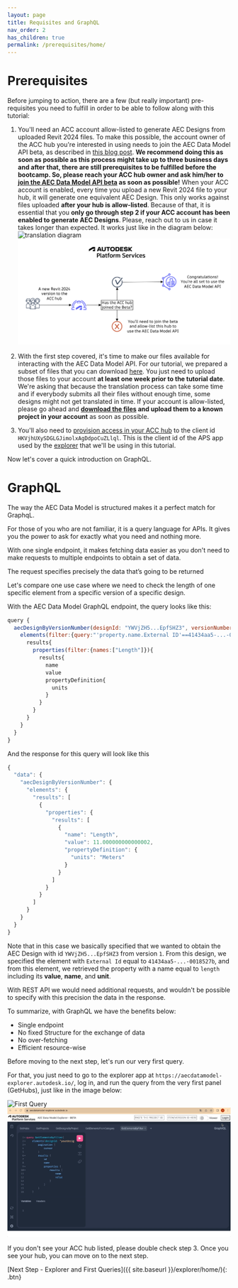 ```yaml
---
layout: page
title: Requisites and GraphQL
nav_order: 2
has_children: true
permalink: /prerequisites/home/
---
```


# Prerequisites

Before jumping to action, there are a few (but really important) pre-requisites you need to fulfill in order to be able to follow along with this tutorial:

1. You'll need an ACC account allow-listed to generate AEC Designs from uploaded Revit 2024 files. To make this possible, the account owner of the ACC hub you're interested in using needs to join the AEC Data Model API beta, as described in [this blog post](https://aps.autodesk.com/blog/aec-data-model-apis-are-now-public-beta). **We recommend doing this as soon as possible as this process might take up to three business days and after that, there are still prerequisites to be fulfilled before the bootcamp. So, please reach your ACC hub owner and ask him/her to [join the AEC Data Model API beta](https://feedback.autodesk.com/key/AECDataModelPublicBeta) as soon as possible!** When your ACC account is enabled, every time you upload a new Revit 2024 file to your hub, it will generate one equivalent AEC Design. This only works against files uploaded **after your hub is allow-listed**. Because of that, it is essential that you **only go through step 2 if your ACC account has been enabled to generate AEC Designs**. Please, reach out to us in case it takes longer than expected. It works just like in the diagram below:
   ![translation diagram](../../assets/images/translationdiagram.png)
   ![translation diagram](../assets/images/translationdiagram.png)

2. With the first step covered, it's time to make our files available for interacting with the AEC Data Model API. For our tutorial, we prepared a subset of files that you can download [here](). You just need to upload those files to your account **at least one week prior to the tutorial date**. We're asking that because the translation process can take some time and if everybody submits all their files without enough time, some designs might not get translated in time. If your account is allow-listed, please go ahead and **[download the files]() and upload them to a known project in your account** as soon as possible.

3. You'll also need to [provision access in your ACC hub](https://tutorials.autodesk.io/?check_logged_in=1#provision-access-in-other-products) to the client id `HKVjhUXySDGLGJimolxAgDdpoCuZLlql`. This is the client id of the APS app used by the [explorer](https://aecdatamodel-explorer.autodesk.io/) that we'll be using in this tutorial.

Now let's cover a quick introduction on GraphQL.

# GraphQL

The way the AEC Data Model is structured makes it a perfect match for GraphqL.

For those of you who are not familiar, it is a query language for APIs.
It gives you the power to ask for exactly what you need and nothing more.

With one single endpoint, it makes fetching data easier as you don't need to make requests to multiple endpoints to obtain a set of data.

The request specifies precisely the data that’s going to be returned

Let's compare one use case where we need to check the length of one specific element from a specific version of a specific design.

With the AEC Data Model GraphQL endpoint, the query looks like this:

```js
query {
  aecDesignByVersionNumber(designId: "YWVjZH5...EpfSHZ3", versionNumber:1) {
    elements(filter:{query:"'property.name.External ID'==41434aa5-...-0018527b"}){
      results{
        properties(filter:{names:["Length"]}){
          results{
            name
            value
            propertyDefinition{
              units
            }
          }
        }
      }
    }
  }
}
```

And the response for this query will look like this

```js
{
  "data": {
    "aecDesignByVersionNumber": {
      "elements": {
        "results": [
          {
            "properties": {
              "results": [
                {
                  "name": "Length",
                  "value": 11.000000000000002,
                  "propertyDefinition": {
                    "units": "Meters"
                  }
                }
              ]
            }
          }
        ]
      }
    }
  }
}
```

Note that in this case we basically specified that we wanted to obtain the AEC Design with id `YWVjZH5...EpfSHZ3` from version `1`.
From this design, we specified the element with `External Id` equal to `41434aa5-...-0018527b`, and from this element, we retrieved the property with a name equal to `length` including its **value**, **name**, and **unit**.

With REST API we would need additional requests, and wouldn't be possible to specify with this precision the data in the response.

To summarize, with GraphQL we have the benefits below:

- Single endpoint
- No fixed Structure for the exchange of data
- No over-fetching
- Efficient resource-wise

Before moving to the next step, let's run our very first query.

For that, you just need to go to the explorer app at `https://aecdatamodel-explorer.autodesk.io/`, log in, and run the query from the very first panel (GetHubs), just like in the image below:

![First Query](../../assets/images/firstquery.gif)
![First Query](../assets/images/firstquery.gif)

If you don't see your ACC hub listed, please double check step 3.
Once you see your hub, you can move on to the next step.

[Next Step - Explorer and First Queries]({{ site.baseurl }}/explorer/home/){: .btn}
